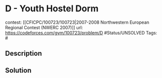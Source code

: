 # D - Youth Hostel Dorm

contest: [[CFICPC/100723/100723|2007-2008 Northwestern European Regional Contest (NWERC 2007)]]
url: https://codeforces.com/gym/100723/problem/D
#Status/UNSOLVED
Tags: #

## Description

## Solution

